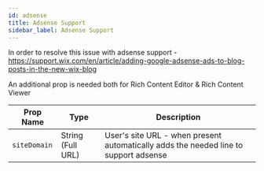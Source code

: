 ```yaml
---
id: adsense
title: Adsense Support
sidebar_label: Adsense Support
---
```


In order to resolve this issue with adsense support - https://support.wix.com/en/article/adding-google-adsense-ads-to-blog-posts-in-the-new-wix-blog

An additional prop is needed both for Rich Content Editor & Rich Content Viewer

| Prop Name | Type | Description  |
| --------- |----- | ------------ |
| `siteDomain`    | String (Full URL) | User's site URL - when present automatically adds the needed line to support adsense |
